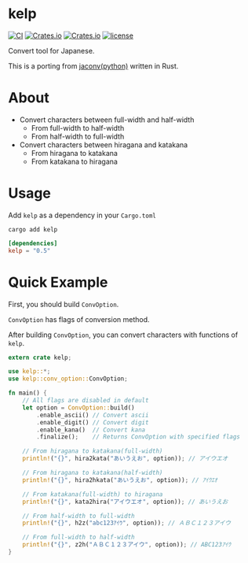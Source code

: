 kelp
====

[![CI](https://github.com/panther-king/kelp/actions/workflows/test.yml/badge.svg?branch=master)](https://github.com/panther-king/kelp/actions/workflows/test.yml) [![Crates.io](https://img.shields.io/crates/v/kelp.svg)](https://crates.io/crates/kelp) [![Crates.io](https://img.shields.io/crates/d/kelp.svg)](https://crates.io/crates/kelp) [![license](http://img.shields.io/badge/license-MIT-blue.svg)](https://github.com/panther-king/kelp/blob/master/LICENSE)

Convert tool for Japanese.

This is a porting
from [jaconv(python)](https://github.com/ikegami-yukino/jaconv)
written in Rust.

About
=====

- Convert characters between full-width and half-width
    - From full-width to half-width
    - From half-width to full-width
- Convert characters between hiragana and katakana
    - From hiragana to katakana
    - From katakana to hiragana

Usage
=====

Add `kelp` as a dependency in your `Cargo.toml`

```shell
cargo add kelp
```

```toml
[dependencies]
kelp = "0.5"
```

Quick Example
=============

First, you should build `ConvOption`.

`ConvOption` has flags of conversion method.

After building `ConvOption`, you can convert characters with functions
of `kelp`.

```rust
extern crate kelp;

use kelp::*;
use kelp::conv_option::ConvOption;

fn main() {
    // All flags are disabled in default
    let option = ConvOption::build()
        .enable_ascii() // Convert ascii
        .enable_digit() // Convert digit
        .enable_kana()  // Convert kana
        .finalize();    // Returns ConvOption with specified flags

    // From hiragana to katakana(full-width)
    println!("{}", hira2kata("あいうえお", option)); // アイウエオ

    // From hiragana to katakana(half-width)
    println!("{}", hira2hkata("あいうえお", option)); // ｱｲｳｴｵ

    // From katakana(full-width) to hiragana
    println!("{}", kata2hira("アイウエオ", option)); // あいうえお

    // From half-width to full-width
    println!("{}", h2z("abc123ｱｲｳ", option)); // ＡＢＣ１２３アイウ

    // From full-width to half-width
    println!("{}", z2h("ＡＢＣ１２３アイウ", option)); // ABC123ｱｲｳ
}
```
